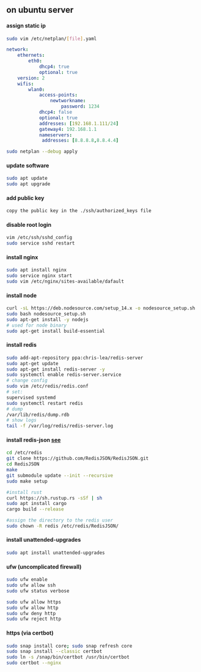 
## on ubuntu server

#### assign static ip
```bash
sudo vim /etc/netplan/[file].yaml
```
```yaml
network:
    ethernets:
        eth0:
            dhcp4: true
            optional: true
    version: 2
    wifis:
        wlan0:
            access-points:
                newtworkname:
                    password: 1234
            dhcp4: false
            optional: true
            addresses: [192.168.1.111/24]
            gateway4: 192.168.1.1
            nameservers:
             addresses: [8.8.8.8,8.8.4.4]
```
```bash
sudo netplan --debug apply
```

#### update software
```bash
sudo apt update
sudo apt upgrade
```

#### add public key
```bash
copy the public key in the ./ssh/authorized_keys file
```

#### disable root login
```bash
vim /etc/ssh/sshd_config
sudo service sshd restart
```

#### install nginx
```bash
sudo apt install nginx
sudo service nginx start
sudo vim /etc/nginx/sites-available/dafault
```

#### install node
```bash
curl -sL https://deb.nodesource.com/setup_14.x -o nodesource_setup.sh
sudo bash nodesource_setup.sh
sudo apt-get install -y nodejs
# used for node binary
sudo apt-get install build-essential
```

#### install redis
```bash
sudo add-apt-repository ppa:chris-lea/redis-server
sudo apt-get update
sudo apt-get install redis-server -y
sudo systemctl enable redis-server.service
# change config
sudo vim /etc/redis/redis.conf
# set:
supervised systemd
sudo systemctl restart redis
# dump
/var/lib/redis/dump.rdb
# show logs
tail -f /var/log/redis/redis-server.log
```
#### install redis-json [see](https://oss.redislabs.com/redisjson/)
```bash
cd /etc/redis
git clone https://github.com/RedisJSON/RedisJSON.git
cd RedisJSON
make
git submodule update --init --recursive
sudo make setup

#install rust
curl https://sh.rustup.rs -sSf | sh
sudo apt install cargo
cargo build --release

#assign the directory to the redis user
sudo chown -R redis /etc/redis/RedisJSON/
```

#### install unattended-upgrades
```bash
sudo apt install unattended-upgrades
```

#### ufw (uncomplicated firewall)
```bash
sudo ufw enable
sudo ufw allow ssh
sudo ufw status verbose

sudo ufw allow https
sudo ufw allow http
sudo ufw deny http
sudo ufw reject http
```

#### https (via certbot)
```bash
sudo snap install core; sudo snap refresh core
sudo snap install --classic certbot
sudo ln -s /snap/bin/certbot /usr/bin/certbot
sudo certbot --nginx
```
 
